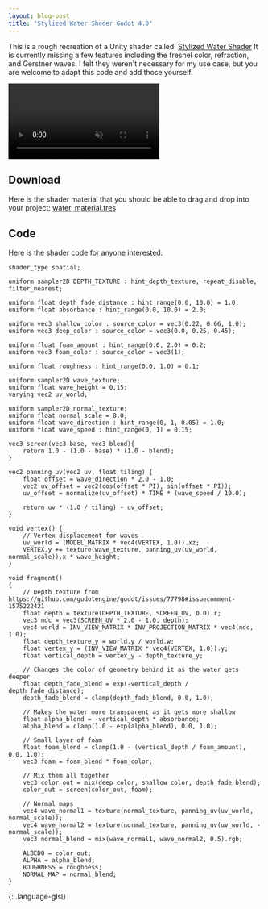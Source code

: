 ```yaml
---
layout: blog-post
title: "Stylized Water Shader Godot 4.0"
---
```


This is a rough recreation of a Unity shader called: [Stylized Water Shader](https://alexanderameye.github.io/notes/stylized-water-shader/)
It is currently missing a few features including the fresnel color, refraction, and Gerstner waves. I felt they weren't necessary for my use case, but you are welcome to adapt this code and add those yourself.

<video autoplay loop muted>
  <source src="/assets/videos/water-shader.mp4" type="video/mp4">
  Your browser does not support the video tag.
</video> 

## Download

Here is the shader material that you should be able to drag and drop into your project: [water_material.tres](/assets/files/water_material.tres)

## Code

Here is the shader code for anyone interested:

```
shader_type spatial;

uniform sampler2D DEPTH_TEXTURE : hint_depth_texture, repeat_disable, filter_nearest; 

uniform float depth_fade_distance : hint_range(0.0, 10.0) = 1.0;
uniform float absorbance : hint_range(0.0, 10.0) = 2.0;

uniform vec3 shallow_color : source_color = vec3(0.22, 0.66, 1.0);
uniform vec3 deep_color : source_color = vec3(0.0, 0.25, 0.45);

uniform float foam_amount : hint_range(0.0, 2.0) = 0.2;
uniform vec3 foam_color : source_color = vec3(1);

uniform float roughness : hint_range(0.0, 1.0) = 0.1;

uniform sampler2D wave_texture;
uniform float wave_height = 0.15;
varying vec2 uv_world;

uniform sampler2D normal_texture;
uniform float normal_scale = 8.0;
uniform float wave_direction : hint_range(0, 1, 0.05) = 1.0;
uniform float wave_speed : hint_range(0, 1) = 0.15;

vec3 screen(vec3 base, vec3 blend){
	return 1.0 - (1.0 - base) * (1.0 - blend);
}

vec2 panning_uv(vec2 uv, float tiling) {
	float offset = wave_direction * 2.0 - 1.0;
	vec2 uv_offset = vec2(cos(offset * PI), sin(offset * PI));
	uv_offset = normalize(uv_offset) * TIME * (wave_speed / 10.0);
	
	return uv * (1.0 / tiling) + uv_offset;
}

void vertex() {
	// Vertex displacement for waves
	uv_world = (MODEL_MATRIX * vec4(VERTEX, 1.0)).xz;
	VERTEX.y += texture(wave_texture, panning_uv(uv_world, normal_scale)).x * wave_height;
}

void fragment()
{
	// Depth texture from https://github.com/godotengine/godot/issues/77798#issuecomment-1575222421
	float depth = texture(DEPTH_TEXTURE, SCREEN_UV, 0.0).r;
  	vec3 ndc = vec3(SCREEN_UV * 2.0 - 1.0, depth);
	vec4 world = INV_VIEW_MATRIX * INV_PROJECTION_MATRIX * vec4(ndc, 1.0);
	float depth_texture_y = world.y / world.w;
	float vertex_y = (INV_VIEW_MATRIX * vec4(VERTEX, 1.0)).y;
	float vertical_depth = vertex_y - depth_texture_y;
	
	// Changes the color of geometry behind it as the water gets deeper
	float depth_fade_blend = exp(-vertical_depth / depth_fade_distance);
	depth_fade_blend = clamp(depth_fade_blend, 0.0, 1.0);
	
	// Makes the water more transparent as it gets more shallow
	float alpha_blend = -vertical_depth * absorbance;
	alpha_blend = clamp(1.0 - exp(alpha_blend), 0.0, 1.0);
	
	// Small layer of foam
	float foam_blend = clamp(1.0 - (vertical_depth / foam_amount), 0.0, 1.0);
	vec3 foam = foam_blend * foam_color;
	
	// Mix them all together
	vec3 color_out = mix(deep_color, shallow_color, depth_fade_blend);
	color_out = screen(color_out, foam);
	
	// Normal maps
	vec4 wave_normal1 = texture(normal_texture, panning_uv(uv_world, normal_scale));
	vec4 wave_normal2 = texture(normal_texture, panning_uv(uv_world, -normal_scale));
	vec3 normal_blend = mix(wave_normal1, wave_normal2, 0.5).rgb;
	
	ALBEDO = color_out;
	ALPHA = alpha_blend;
	ROUGHNESS = roughness;
	NORMAL_MAP = normal_blend;
}
```
{: .language-glsl}
